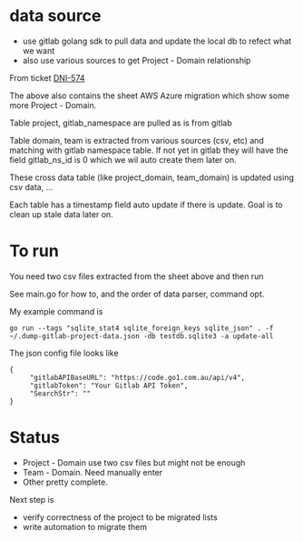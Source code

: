 # data source

- use gitlab golang sdk to pull data and update the local db to refect what we want
- also use various sources to get Project - Domain relationship

From ticket [DNI-574](https://docs.google.com/spreadsheets/d/1Zw2Aj3Si_YbPCuBXPZo_EzJNkz3oeswsx5LgSGrU6EA/edit#gid=1588822298)

The above also contains the sheet AWS Azure migration which show some more Project - Domain.

Table project, gitlab_namespace are pulled as is from gitlab

Table domain, team is extracted from various sources (csv, etc) and matching with gitlab namespace table. If not yet in gitlab they will have the field gitlab_ns_id is 0 which we wil auto create them later on.

These cross data table (like project_domain, team_domain) is updated using csv data, ...

Each table has a timestamp field auto update if there is update. Goal is to clean up stale data later on.

# To run

You need two csv files extracted from the sheet above and then run

See main.go for how to, and the order of data parser, command opt.

My example command is

```
go run --tags "sqlite_stat4 sqlite_foreign_keys sqlite_json" . -f ~/.dump-gitlab-project-data.json -db testdb.sqlite3 -a update-all
```

The json config file looks like

```
{
     "gitlabAPIBaseURL": "https://code.go1.com.au/api/v4",
     "gitlabToken": "Your Gitlab API Token",
     "SearchStr": ""
}
```

# Status

- Project - Domain use two csv files but might not be enough
- Team - Domain. Need manually enter
- Other pretty complete.

Next step is
- verify correctness of the project to be migrated lists
- write automation to migrate them
